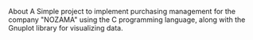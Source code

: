 About
A Simple project to implement purchasing management for the company "NOZAMA" using the C programming language, along with the Gnuplot library for visualizing data.
